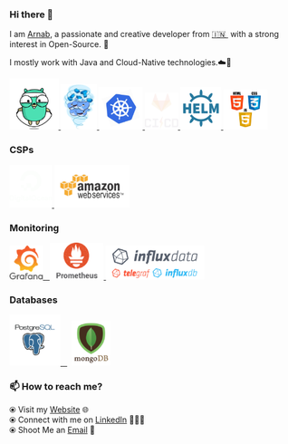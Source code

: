 ### Hi there 👋

<!--
**Arnab1996/Arnab1996** is a ✨ _special_ ✨ repository because its `README.md` (this file) appears on your GitHub profile.
-->

I am [Arnab](https://arnab1996.github.io/), a passionate and creative developer from [🇮🇳 ](https://en.wikipedia.org/wiki/India)&nbsp;with a strong interest in Open-Source. 🎯

I mostly work with Java and Cloud-Native technologies.☁️🚀


<p float="left">
  <a href="https://golang.org/" target="_blank" >
    <img src="https://raw.githubusercontent.com/Arnab1996/Arnab1996/master/assets/golang.gif"  height="90" />
  </a>
  <a href="https://www.docker.com/" target="_blank" >
    <img src="https://raw.githubusercontent.com/Arnab1996/Arnab1996/master/assets/docker.gif"  height="80" /> 
  </a>
  <a href="https://kubernetes.io/" target="_blank" >
    <img src="https://raw.githubusercontent.com/Arnab1996/Arnab1996/master/assets/k8s.gif"  height="75" />
  </a>
  <a href="https://docs.gitlab.com/ee/ci/" target="_blank" >
    <img src="https://raw.githubusercontent.com/Arnab1996/Arnab1996/master/assets/cicd.gif"  height="65" />
  </a>
  <a href="https://helm.sh/" target="_blank" >
    <img src="https://raw.githubusercontent.com/Arnab1996/Arnab1996/master/assets/helm.gif"  height="75" />
  </a>
  <a href="https://www.w3.org/wiki/The_web_standards_model_-_HTML_CSS_and_JavaScript" target="_blank" >
    <img src="https://raw.githubusercontent.com/Arnab1996/Arnab1996/master/assets/html-css-js.png" height="70" />
  </a>
 </p>
  
### CSPs
  
 <p float="left">
  <a href="https://bit.ly/2W7a91W" target="_blank" >
    <img src="https://raw.githubusercontent.com/Arnab1996/Arnab1996/master/assets/do.gif"  height="75" />
  </a> 
  <a href="https://aws.amazon.com/" target="_blank" >
    <img src="https://raw.githubusercontent.com/Arnab1996/Arnab1996/master/assets/aws.gif"  height="75" />
  </a>
 </p>
  
### Monitoring
  
 <p float="left">
  <a href="https://grafana.com/" target="_blank" >
    <img src="https://raw.githubusercontent.com/Arnab1996/Arnab1996/master/assets/grafana.gif" height="60" />&nbsp;&nbsp;
  </a>
  <a href="https://prometheus.io/" target="_blank" >
    <img src="https://raw.githubusercontent.com/Arnab1996/Arnab1996/master/assets/prometheus.gif" height="65" />
  </a>
  <a href="https://www.influxdata.com/" target="_blank" >
    <img src="https://raw.githubusercontent.com/Arnab1996/Arnab1996/master/assets/influxdata.gif" height="60" />
  </a>
</p>

### Databases
  
 <p float="left">
  <a href="https://www.postgresql.org/" target="_blank" >
    <img src="https://raw.githubusercontent.com/Arnab1996/Arnab1996/master/assets/postgresql.gif" height="90" />&nbsp;&nbsp;
  </a>
  &nbsp;
  <a href="https://www.mongodb.com/" target="_blank" >
    <img src="https://raw.githubusercontent.com/Arnab1996/Arnab1996/master/assets/mongo.gif" height="80" />
  </a>
</p>

### 📫 How to reach me? 

  ⦿ Visit my [Website](https://arnab1996.github.io/) 🌐 <br>
  ⦿ Connect with me on [LinkedIn](https://www.linkedin.com/in/arnabsaha1996/) 👨🏻‍💻 <br>
  ⦿ Shoot Me an [Email](mailto:arnabthedragon@gmail.com) 💌 <br>
